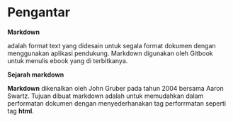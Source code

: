 # Pengantar

**Markdown** 

adalah format text yang didesain untuk segala format dokumen dengan menggunakan aplikasi pendukung. Markdown digunakan oleh Gitbook untuk menulis ebook yang di terbitkanya. 

**Sejarah markdown**

**Markdown** dikenalkan oleh John Gruber pada tahun 2004 bersama Aaron Swartz. Tujuan dibuat markdown adalah untuk memudahkan dalam performatan dokumen dengan menyederhanakan tag perforrmatan seperti tag **html**. 

